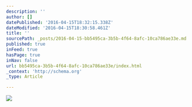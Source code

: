 ```yaml
---
description: ''
author: []
datePublished: '2016-04-15T18:32:15.338Z'
dateModified: '2016-04-15T18:30:58.461Z'
title: ''
sourcePath: _posts/2016-04-15-bb5495ca-3b5b-4f64-8afc-10ca786ae33e.md
published: true
inFeed: true
hasPage: true
inNav: false
url: bb5495ca-3b5b-4f64-8afc-10ca786ae33e/index.html
_context: 'http://schema.org'
_type: Article

---
```

![](https://the-grid-user-content.s3-us-west-2.amazonaws.com/9f9044c3-cea2-458a-ad87-f8ef685caf33.png)
